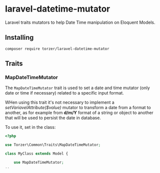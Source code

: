 # laravel-datetime-mutator

Laravel traits mutators to help Date Time manipulation on Eloquent Models.

## Installing

```
composer require torzer/laravel-datetime-mutator
```

## Traits


### MapDateTimeMutator

The `MapDateTimeMutator` trait is used to set a date and time mutator (only date or time if necessary)
related to a specific input format.

WHen using this trait it's not necessary to implement a  _setVariavelAttribute($value)_ mutator to transform a date from a format to another,
as for example from **d/m/Y** format of a string or object to another that will be used to persist the date in database.

To use it, set in the class:

```php
<?php

use Torzer\Common\Traits\MapDateTimeMutator;

class MyClass extends Model {

    use MapDateTimeMutator;
..
```